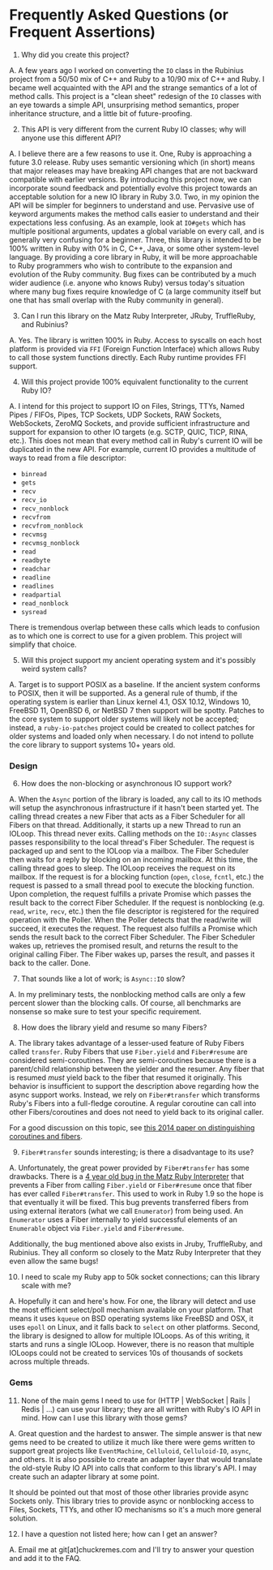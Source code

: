 # Frequently Asked Questions (or Frequent Assertions)

1. Why did you create this project?

A. A few years ago I worked on converting the `IO` class in the Rubinius project from a 50/50 mix of C++ and Ruby to a 10/90 mix of C++ and Ruby. I became well acquainted with the API and the strange semantics of a lot of method calls. This project is a "clean sheet" redesign of the `IO` classes with an eye towards a simple API, unsurprising method semantics, proper inheritance structure, and a little bit of future-proofing.

2. This API is very different from the current Ruby IO classes; why will anyone use this different API?

A. I believe there are a few reasons to use it. One, Ruby is approaching a future 3.0 release. Ruby uses semantic versioning which (in short) means that major releases may have breaking API changes that are not backward compatible with earlier versions. By introducing this project now, we can incorporate sound feedback and potentially evolve this project towards an acceptable solution for a new IO library in Ruby 3.0. Two, in my opinion the API will be simpler for beginners to understand and use. Pervasive use of keyword arguments makes the method calls easier to understand and their expectations less confusing. As an example, look at `IO#gets` which has multiple positional arguments, updates a global variable on every call, and is generally very confusing for a beginner. Three, this library is intended to be 100% written in Ruby with 0% in C, C++, Java, or some other system-level language. By providing a core library in Ruby, it will be more approachable to Ruby programmers who wish to contribute to the expansion and evolution of the Ruby community. Bug fixes can be contributed by a much wider audience (i.e. anyone who knows Ruby) versus today's situation where many bug fixes require knowledge of C (a large community itself but one that has small overlap with the Ruby community in general).

3. Can I run this library on the Matz Ruby Interpreter, JRuby, TruffleRuby, and Rubinius?

A. Yes. The library is written 100% in Ruby. Access to syscalls on each host platform is provided via `FFI` (Foreign Function Interface) which allows Ruby to call those system functions directly. Each Ruby runtime provides FFI support.

4. Will this project provide 100% equivalent functionality to the current Ruby IO?

A. I intend for this project to support IO on Files, Strings, TTYs, Named Pipes / FIFOs, Pipes, TCP Sockets, UDP Sockets, RAW Sockets, WebSockets, ZeroMQ Sockets, and provide sufficient infrastructure and support for expansion to other IO targets (e.g. SCTP, QUIC, TICP, RINA, etc.). This does not mean that every method call in Ruby's current IO will be duplicated in the new API. For example, current IO provides a multitude of ways to read from a file descriptor:

* `binread`
* `gets`
* `recv`
* `recv_io`
* `recv_nonblock`
* `recvfrom`
* `recvfrom_nonblock`
* `recvmsg`
* `recvmsg_nonblock`
* `read`
* `readbyte`
* `readchar`
* `readline`
* `readlines`
* `readpartial`
* `read_nonblock`
* `sysread`

There is tremendous overlap between these calls which leads to confusion as to which one is correct to use for a given problem. This project will simplify that choice.

5. Will this project support my ancient operating system and it's possibly weird system calls?

A. Target is to support POSIX as a baseline. If the ancient system conforms to POSIX, then it will be supported. As a general rule of thumb, if the operating system is earlier than Linux kernel 4.1, OSX 10.12, Windows 10, FreeBSD 11, OpenBSD 6, or NetBSD 7 then support will be spotty. Patches to the core system to support older systems will likely not be accepted; instead, a `ruby-io-patches` project could be created to collect patches for older systems and loaded only when necessary. I do not intend to pollute the core library to support systems 10+ years old.

### Design

6. How does the non-blocking or asynchronous IO support work?

A. When the `Async` portion of the library is loaded, any call to its IO methods will setup the asynchronous infrastructure if it hasn't been started yet. The calling thread creates a new Fiber that acts as a Fiber Scheduler for all Fibers on that thread. Additionally, it starts up a new Thread to run an IOLoop. This thread never exits. Calling methods on the `IO::Async` classes passes responsibility to the local thread's Fiber Scheduler. The request is packaged up and sent to the IOLoop via a mailbox. The Fiber Scheduler then waits for a reply by blocking on an incoming mailbox. At this time, the calling thread goes to sleep. The IOLoop receives the request on its mailbox. If the request is for a blocking function (`open`, `close`, `fcntl`, etc.) the request is passed to a small thread pool to execute the blocking function. Upon completion, the request fulfills a private Promise which passes the result back to the correct Fiber Scheduler. If the request is nonblocking (e.g. `read`, `write`, `recv`, etc.) then the file descriptor is registered for the required operation with the Poller. When the Poller detects that the read/write will succeed, it executes the request. The request also fulfills a Promise which sends the result back to the correct Fiber Scheduler. The Fiber Scheduler wakes up, retrieves the promised result, and returns the result to the original calling Fiber. The Fiber wakes up, parses the result, and passes it back to the caller. Done.

7. That sounds like a lot of work; is `Async::IO` slow?

A. In my preliminary tests, the nonblocking method calls are only a few percent slower than the blocking calls. Of course, all benchmarks are nonsense so make sure to test your specific requirement.

8. How does the library yield and resume so many Fibers?

A. The library takes advantage of a lesser-used feature of Ruby Fibers called `transfer`. Ruby Fibers that use `Fiber.yield` and `Fiber#resume` are considered semi-coroutines. They are semi-coroutines because there is a parent/child relationship between the yielder and the resumer. Any fiber that is resumed *must* yield back to the fiber that resumed it originally. This behavior is insufficient to support the description above regarding how the async support works. Instead, we rely on `Fiber#transfer` which transforms Ruby's Fibers into a full-fledge coroutine. A regular coroutine can call into other Fibers/coroutines and does not need to yield back to its original caller.

For a good discussion on this topic, see [this 2014 paper on distinguishing coroutines and fibers](http://www.open-std.org/jtc1/sc22/wg21/docs/papers/2014/n4024.pdf).

9. `Fiber#transfer` sounds interesting; is there a disadvantage to its use?

A. Unfortunately, the great power provided by `Fiber#transfer` has some drawbacks. There is a [4 year old bug in the Matz Ruby Interpreter](https://bugs.ruby-lang.org/issues/9664) that prevents a Fiber from calling `Fiber.yield` or `Fiber#resume` once that fiber has ever called `Fiber#transfer`. This used to work in Ruby 1.9 so the hope is that eventually it will be fixed. This bug prevents transferred fibers from using external iterators (what we call `Enumerator`) from being used. An `Enumerator` uses a Fiber internally to yield successful elements of an `Enumerable` object via `Fiber.yield` and `Fiber#resume`.

Additionally, the bug mentioned above also exists in Jruby, TruffleRuby, and Rubinius. They all conform so closely to the Matz Ruby Interpreter that they even allow the same bugs!

10. I need to scale my Ruby app to 50k socket connections; can this library scale with me?

A. Hopefully it can and here's how. For one, the library will detect and use the most efficient select/poll mechanism available on your platform. That means it uses `kqueue` on BSD operating systems like FreeBSD and OSX, it uses `epoll` on Linux, and it falls back to `select` on other platforms. Second, the library is designed to allow for multiple IOLoops. As of this writing, it starts and runs a single IOLoop. However, there is no reason that multiple IOLoops could not be created to services 10s of thousands of sockets across multiple threads.

### Gems

11. None of the main gems I need to use for (HTTP | WebSocket | Rails | Redis | ...) can use your library; they are all written with Ruby's IO API in mind. How can I use this library with those gems?

A. Great question and the hardest to answer. The simple answer is that new gems need to be created to utilize it much like there were gems written to support great projects like `EventMachine`, `Celluloid`, `Celluloid-IO`, `async`, and others. It is also possible to create an adapter layer that would translate the old-style Ruby IO API into calls that conform to this library's API. I may create such an adapter library at some point.

It should be pointed out that most of those other libraries provide async Sockets only. This library tries to provide async or nonblocking access to Files, Sockets, TTYs, and other IO mechanisms so it's a much more general solution.

12. I have a question not listed here; how can I get an answer?

A. Email me at git[at]chuckremes.com and I'll try to answer your question and add it to the FAQ.
